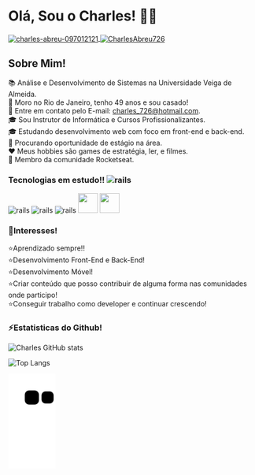 # Olá, Sou o Charles! 👨‍💻<br>
<a href="https://www.linkedin.com/in/charles-abreu-097012121/" target="_blank">
<img align="center" alt="charles-abreu-097012121" height="30" width="40" src="https://cdn.jsdelivr.net/gh/devicons/devicon/icons/linkedin/linkedin-original.svg" style="max-width: 100%;">
</a>
<a href="https://twitter.com/CharlesAbreu726/" target="_blank">
<img align="center" alt="CharlesAbreu726" height="30" width="40" src="https://cdn.jsdelivr.net/gh/devicons/devicon/icons/twitter/twitter-original.svg" style="max-width: 100%;">
</a>

## Sobre Mim!
📚 Análise e Desenvolvimento de Sistemas na Universidade Veiga de Almeida.<br>
💒 Moro no Rio de Janeiro, tenho 49 anos e sou casado!<br>
🚩 Entre em contato pelo E-mail: charles_726@hotmail.com. <br>
🎓 Sou Instrutor de Informática e Cursos Profissionalizantes.                                                     
🎓 Estudando desenvolvimento web com foco em front-end e back-end.<br>
🔨 Procurando oportunidade de estágio na área. <br>
❤️ Meus hobbies são games de estratégia, ler, e filmes.<br>
🚀 Membro da comunidade Rocketseat.<br>

### Tecnologias em estudo!! <img src="https://images.vexels.com/media/users/3/166357/isolated/lists/c5b257ec928464e3515b7ad11484009b-chapeu-de-formatura-e-icone-de-diploma.png" alt="rails" width="50" height="40" style="max-width: 100%;"></img>

<img src="https://cdn.jsdelivr.net/gh/devicons/devicon/icons/html5/html5-original.svg" alt="rails" width="40" height="40" style="max-width: 100%;"></img>
<img src="https://cdn.jsdelivr.net/gh/devicons/devicon/icons/css3/css3-original.svg" alt="rails" width="40" height="40" style="max-width: 100%;"></img>
<img src="https://cdn.jsdelivr.net/gh/devicons/devicon/icons/javascript/javascript-original.svg" alt="rails" width="40" height="40" style="max-width: 100%;"></img>
<img src="https://cdn.jsdelivr.net/gh/devicons/devicon/icons/vscode/vscode-original-wordmark.svg" width="40" height="40" style="max-width: 100%;"></img>
<img src="https://cdn.jsdelivr.net/gh/devicons/devicon/icons/mysql/mysql-original-wordmark.svg" width="40" height="40" style="max-width: 100%;"></img>

### 🎯Interesses!<br>
⭐Aprendizado sempre!!<br>
⭐Desenvolvimento Front-End e Back-End!<br>
⭐Desenvolvimento Móvel!<br>
⭐Criar conteúdo que posso contribuir de alguma forma nas comunidades onde participo!<br>
⭐Conseguir trabalho como developer e continuar crescendo!<br>

### ⚡Estatisticas do Github! <br>
![Charles GitHub stats](https://github-readme-stats.vercel.app/api?username=Charles726&show_icons=true&theme=dracula)

![Top Langs](https://github-readme-stats.vercel.app/api/top-langs/?username=Charles726&layout=compact)

![snake gif](https://github.com/Charles726/Charles726/blob/output/github-contribution-grid-snake.svg)
